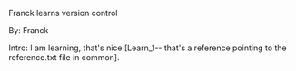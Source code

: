 Franck learns version control

By: Franck

Intro: I am learning, that's nice [Learn_1-- that's a reference pointing to the reference.txt file in common].
